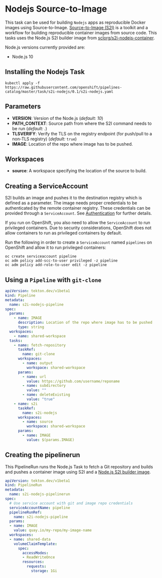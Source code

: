 # Nodejs Source-to-Image

This task can be used for building `Nodejs` apps as reproducible Docker
images using Source-to-Image. [Source-to-Image (S2I)](https://github.com/openshift/source-to-image)
is a toolkit and a workflow for building reproducible container images
from source code. This tasks uses the Node.js S2I builder image from [sclorg/s2i-nodejs-container](https://github.com/sclorg/s2i-nodejs-container).

Node.js versions currently provided are:

- Node.js 10

## Installing the Nodejs Task

```
kubectl apply -f https://raw.githubusercontent.com/openshift/pipelines-catalog/master/task/s2i-nodejs/0.1/s2i-nodejs.yaml
```

## Parameters

* **VERSION**: Version of the Node.js
  (_default: 10_)
* **PATH_CONTEXT**: Source path from where the S2I command needs to be run
  (_default: ._)
* **TLSVERIFY**: Verify the TLS on the registry endpoint (for push/pull to a
  non-TLS registry) (_default:_ `true`)
* **IMAGE**: Location of the repo where image has to be pushed.

## Workspaces

* **source**: A workspace specifying the location of the source to
  build.

## Creating a ServiceAccount

S2I builds an image and pushes it to the destination registry which is
defined as a parameter. The image needs proper credentials to be
authenticated by the remote container registry. These credentials can
be provided through a `ServiceAccount`. See [Authentication](https://github.com/tektoncd/pipeline/blob/master/docs/auth.md#basic-authentication-docker)
for further details.

If you run on OpenShift, you also need to allow the `ServiceAccount` to run privileged containers. Due to security considerations, OpenShift does not allow containers to run as privileged containers by default.

Run the following in order to create a `ServiceAccount` named
`pipelines` on OpenShift and allow it to run privileged containers:

```
oc create serviceaccount pipeline
oc adm policy add-scc-to-user privileged -z pipeline
oc adm policy add-role-to-user edit -z pipeline
```

## Using a `Pipeline` with `git-clone`

```yaml
apiVersion: tekton.dev/v1beta1
kind: Pipeline
metadata:
  name: s2i-nodejs-pipeline
spec:
  params:
    - name: IMAGE
      description: Location of the repo where image has to be pushed
      type: string
  workspaces:
    - name: shared-workspace
  tasks:
    - name: fetch-repository
      taskRef:
        name: git-clone
      workspaces:
        - name: output
          workspace: shared-workspace
      params:
        - name: url
          value: https://github.com/username/reponame
        - name: subdirectory
          value: ""
        - name: deleteExisting
          value: "true"
    - name: s2i
      taskRef:
        name: s2i-nodejs
      workspaces:
        - name: source
          workspace: shared-workspace
      params:
        - name: IMAGE
          value: $(params.IMAGE)
```

## Creating the pipelinerun

This PipelineRun runs the Node.js Task to fetch a Git repository and builds and
pushes a container image using S2I and a [Node.js S2I builder image](https://github.com/sclorg/s2i-nodejs-container).

```yaml
apiVersion: tekton.dev/v1beta1
kind: PipelineRun
metadata:
  name: s2i-nodejs-pipelinerun
spec:
  # Use service account with git and image repo credentials
  serviceAccountName: pipeline
  pipelineRunRef:
    name: s2i-nodejs-pipeline
  params:
  - name: IMAGE
    value: quay.io/my-repo/my-image-name
  workspaces:
  - name: shared-data
    volumeClaimTemplate:
      spec:
        accessModes:
        - ReadWriteOnce
        resources:
          requests:
            storage: 1Gi
```

